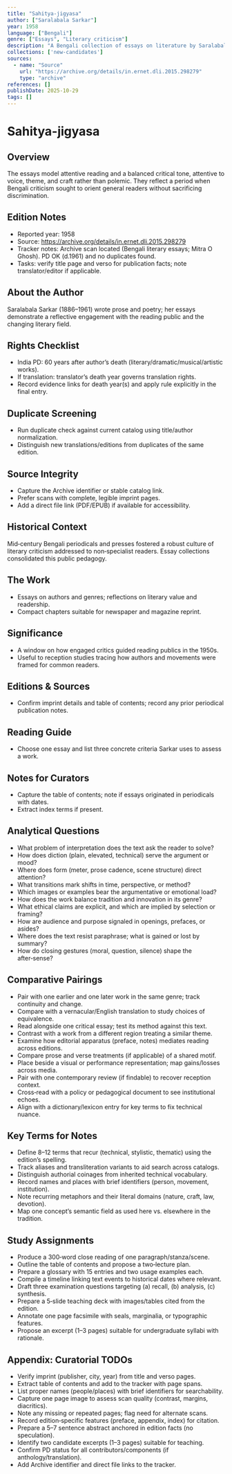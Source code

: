 ```yaml
---
title: "Sahitya-jigyasa"
author: ["Saralabala Sarkar"]
year: 1958
language: ["Bengali"]
genre: ["Essays", "Literary criticism"]
description: "A Bengali collection of essays on literature by Saralabala Sarkar. The pieces combine reading notes, criticism, and reflections on authorship and reception, written for readers engaged with mid‑century Bengali literary culture."
collections: ['new-candidates']
sources:
  - name: "Source"
    url: "https://archive.org/details/in.ernet.dli.2015.298279"
    type: "archive"
references: []
publishDate: 2025-10-29
tags: []
---
```


# Sahitya-jigyasa

## Overview

The essays model attentive reading and a balanced critical tone, attentive to voice, theme, and craft rather than polemic. They reflect a period when Bengali criticism sought to orient general readers without sacrificing discrimination.

## Edition Notes

- Reported year: 1958
- Source: https://archive.org/details/in.ernet.dli.2015.298279
- Tracker notes: Archive scan located (Bengali literary essays; Mitra O Ghosh). PD OK (d.1961) and no duplicates found.
- Tasks: verify title page and verso for publication facts; note translator/editor if applicable.

## About the Author

Saralabala Sarkar (1886–1961) wrote prose and poetry; her essays demonstrate a reflective engagement with the reading public and the changing literary field.

## Rights Checklist

- India PD: 60 years after author’s death (literary/dramatic/musical/artistic works).
- If translation: translator’s death year governs translation rights.
- Record evidence links for death year(s) and apply rule explicitly in the final entry.

## Duplicate Screening

- Run duplicate check against current catalog using title/author normalization.
- Distinguish new translations/editions from duplicates of the same edition.

## Source Integrity

- Capture the Archive identifier or stable catalog link.
- Prefer scans with complete, legible imprint pages.
- Add a direct file link (PDF/EPUB) if available for accessibility.
 
## Historical Context
 
Mid‑century Bengali periodicals and presses fostered a robust culture of literary criticism addressed to non‑specialist readers. Essay collections consolidated this public pedagogy.
 
## The Work
 
- Essays on authors and genres; reflections on literary value and readership.
- Compact chapters suitable for newspaper and magazine reprint.
 
## Significance
 
- A window on how engaged critics guided reading publics in the 1950s.
- Useful to reception studies tracing how authors and movements were framed for common readers.
 
## Editions & Sources
 
- Confirm imprint details and table of contents; record any prior periodical publication notes.
 
## Reading Guide
 
- Choose one essay and list three concrete criteria Sarkar uses to assess a work.

## Notes for Curators

- Capture the table of contents; note if essays originated in periodicals with dates.
- Extract index terms if present.

## Analytical Questions

- What problem of interpretation does the text ask the reader to solve?
- How does diction (plain, elevated, technical) serve the argument or mood?
- Where does form (meter, prose cadence, scene structure) direct attention?
- What transitions mark shifts in time, perspective, or method?
- Which images or examples bear the argumentative or emotional load?
- How does the work balance tradition and innovation in its genre?
- What ethical claims are explicit, and which are implied by selection or framing?
- How are audience and purpose signaled in openings, prefaces, or asides?
- Where does the text resist paraphrase; what is gained or lost by summary?
- How do closing gestures (moral, question, silence) shape the after‑sense?

## Comparative Pairings

- Pair with one earlier and one later work in the same genre; track continuity and change.
- Compare with a vernacular/English translation to study choices of equivalence.
- Read alongside one critical essay; test its method against this text.
- Contrast with a work from a different region treating a similar theme.
- Examine how editorial apparatus (preface, notes) mediates reading across editions.
- Compare prose and verse treatments (if applicable) of a shared motif.
- Place beside a visual or performance representation; map gains/losses across media.
- Pair with one contemporary review (if findable) to recover reception context.
- Cross‑read with a policy or pedagogical document to see institutional echoes.
- Align with a dictionary/lexicon entry for key terms to fix technical nuance.

## Key Terms for Notes

- Define 8–12 terms that recur (technical, stylistic, thematic) using the edition’s spelling.
- Track aliases and transliteration variants to aid search across catalogs.
- Distinguish authorial coinages from inherited technical vocabulary.
- Record names and places with brief identifiers (person, movement, institution).
- Note recurring metaphors and their literal domains (nature, craft, law, devotion).
- Map one concept’s semantic field as used here vs. elsewhere in the tradition.

## Study Assignments

- Produce a 300‑word close reading of one paragraph/stanza/scene.
- Outline the table of contents and propose a two‑lecture plan.
- Prepare a glossary with 15 entries and two usage examples each.
- Compile a timeline linking text events to historical dates where relevant.
- Draft three examination questions targeting (a) recall, (b) analysis, (c) synthesis.
- Prepare a 5‑slide teaching deck with images/tables cited from the edition.
- Annotate one page facsimile with seals, marginalia, or typographic features.
- Propose an excerpt (1–3 pages) suitable for undergraduate syllabi with rationale.

## Appendix: Curatorial TODOs

- Verify imprint (publisher, city, year) from title and verso pages.
- Extract table of contents and add to the tracker with page spans.
- List proper names (people/places) with brief identifiers for searchability.
- Capture one page image to assess scan quality (contrast, margins, diacritics).
- Note any missing or repeated pages; flag need for alternate scans.
- Record edition‑specific features (preface, appendix, index) for citation.
- Prepare a 5–7 sentence abstract anchored in edition facts (no speculation).
- Identify two candidate excerpts (1–3 pages) suitable for teaching.
- Confirm PD status for all contributors/components (if anthology/translation).
- Add Archive identifier and direct file links to the tracker.
